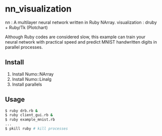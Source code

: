 # nn_visualization
nn : A multilayer neural network written in Ruby NArray.
visualization : druby + Ruby/Tk (Plotchart)

Although Ruby codes are considered slow, this example can train your neural network with practical speed and predict MNIST handwritten digits in parallel processes.

## Install
1. Install Numo::NArray
2. Install Numo::Linalg
3. Install parallels

## Usage
```bash
$ ruby drb.rb &
$ ruby client_gui.rb &
$ ruby example_mnist.rb
...
$ pkill ruby # kill processes
```

